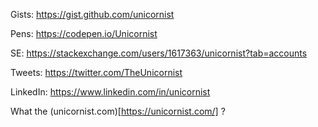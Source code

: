 Gists: https://gist.github.com/unicornist

Pens: https://codepen.io/Unicornist

SE: https://stackexchange.com/users/1617363/unicornist?tab=accounts

Tweets: https://twitter.com/TheUnicornist

LinkedIn: https://www.linkedin.com/in/unicornist

What the (unicornist.com)[https://unicornist.com/] ?
